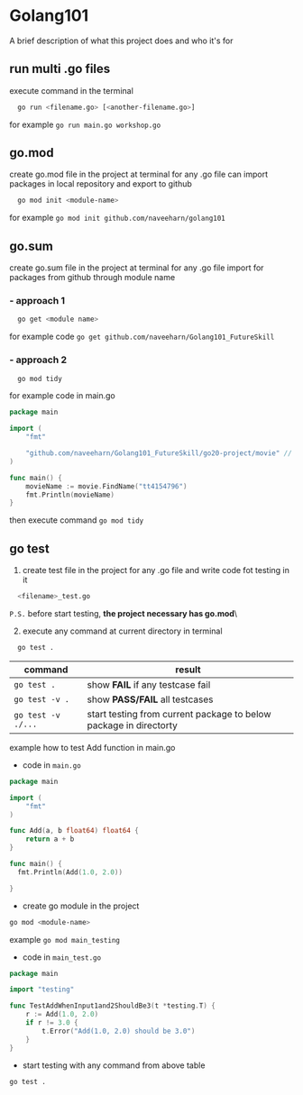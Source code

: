 # Golang101

A brief description of what this project does and who it's for

## run multi .go files
execute command in the terminal 
```bash
  go run <filename.go> [<another-filename.go>]
```
for example `go run main.go workshop.go` 

## go.mod
create go.mod file in the project at terminal for any .go file can import packages in local repository and export to github
```bash
  go mod init <module-name>
```
for example `go mod init github.com/naveeharn/golang101`

## go.sum 
create go.sum file in the project at terminal for any .go file import for packages from github through module name
### - approach 1
```zsh
  go get <module name>
```
for example code `go get github.com/naveeharn/Golang101_FutureSkill`

### - approach 2
```bash
  go mod tidy
```
for example code in main.go
```go
package main

import (
	"fmt"

	"github.com/naveeharn/Golang101_FutureSkill/go20-project/movie"	// module nmae
)

func main() {
	movieName := movie.FindName("tt4154796")
  	fmt.Println(movieName)
}
```
then execute command `go mod tidy`

## go test
1) create test file in the project for any .go file and write code fot testing in it
```bash
  <filename>_test.go
```
`P.S.` before start testing, **the project necessary has go.mod**\

2) execute any command at current directory in terminal
```bash
  go test .
```
| command | result |
|---|---|
| `go test .`  | show **FAIL** if any testcase fail|
| `go test -v .`  | show **PASS/FAIL** all testcases |
| `go test -v ./...`  | start testing from current package to below package in directorty  |

example how to test Add function in main.go
- code in `main.go`
```go
package main

import (
	"fmt"
)

func Add(a, b float64) float64 {
	return a + b
}

func main() {
  fmt.Println(Add(1.0, 2.0))

}
```
- create go module in the project
```bash
go mod <module-name>
```
example `go mod main_testing`


- code in `main_test.go`
```go
package main

import "testing"

func TestAddWhenInput1and2ShouldBe3(t *testing.T) {
	r := Add(1.0, 2.0)
	if r != 3.0 {
		t.Error("Add(1.0, 2.0) should be 3.0")
	}
}
```
- start testing with any command from above table
```bash
go test .
```